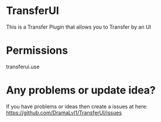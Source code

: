 # TransferUI
This is a Transfer Plugin that allows you to Transfer by an UI

# Permissions
transferui.use

# Any problems or update idea?
If you have problems or ideas then create a issues at here: https://github.com/DramaLvl1/TransferUI/issues
